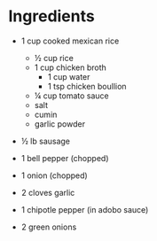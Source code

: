 Ingredients
===========
- 1 cup cooked mexican rice
  - ½ cup rice
  - 1 cup chicken broth
    - 1 cup water
    - 1 tsp chicken boullion
  - ¼ cup tomato sauce
  - salt
  - cumin
  - garlic powder

- ½ lb sausage
- 1 bell pepper (chopped)
- 1 onion (chopped)
- 2 cloves garlic
- 1 chipotle pepper (in adobo sauce)
- 2 green onions

